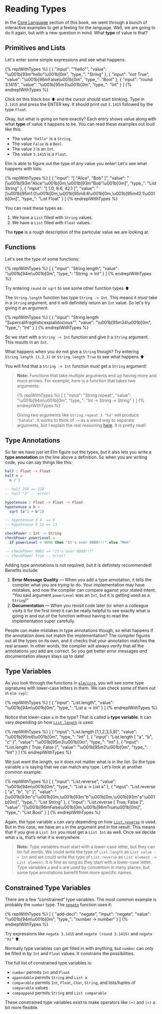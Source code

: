 # Reading Types

In the [Core Language](/core_language.html) section of this book, we went through a bunch of interactive examples to get a feeling for the language. Well, we are going to do it again, but with a new question in mind. What **type** of value is that?


## Primitives and Lists

Let's enter some simple expressions and see what happens:

{% replWithTypes %}
[
	{
		"input": "\"hello\"",
		"value": "\u001b[93m\"hello\"\u001b[0m",
		"type_": "String"
	},
	{
		"input": "not True",
		"value": "\u001b[96mFalse\u001b[0m",
		"type_": "Bool"
	},
	{
		"input": "round 3.1415",
		"value": "\u001b[95m3\u001b[0m",
		"type_": "Int"
	}
]
{% endreplWithTypes %}

Click on this black box ⬆️ and the cursor should start blinking. Type in `3.1415` and press the ENTER key. It should print out `3.1415` followed by the type `Float`.

Okay, but what is going on here exactly? Each entry shows value along with what **type** of value it happens to be. You can read these examples out loud like this:

- The value `"hello"` is a `String`.
- The value `False` is a `Bool`.
- The value `3` is an `Int`.
- The value `3.1415` is a `Float`.

Elm is able to figure out the type of any value you enter! Let's see what happens with lists:

{% replWithTypes %}
[
	{
		"input": "[ \"Alice\", \"Bob\" ]",
		"value": "[\u001b[93m\"Alice\"\u001b[0m,\u001b[93m\"Bob\"\u001b[0m]",
		"type_": "List String"
	},
	{
		"input": "[ 1.0, 8.6, 42.1 ]",
		"value": "[\u001b[95m1.0\u001b[0m,\u001b[95m8.6\u001b[0m,\u001b[95m42.1\u001b[0m]",
		"type_": "List Float"
	}
]
{% endreplWithTypes %}

You can read these types as:

1. We have a `List` filled with `String` values.
2. We have a `List` filled with `Float` values.

The **type** is a rough description of the particular value we are looking at.


## Functions

Let's see the type of some functions:

{% replWithTypes %}
[
	{
		"input": "String.length",
		"value": "\u001b[94m<function>\u001b[0m",
		"type_": "String -> Int"
	}
]
{% endreplWithTypes %}

Try entering `round` or `sqrt` to see some other function types ⬆️

The `String.length` function has type `String -> Int`. This means it *must* take in a `String` argument, and it will definitely return an `Int` value. So let's try giving it an argument:

{% replWithTypes %}
[
	{
		"input": "String.length \"Supercalifragilisticexpialidocious\"",
		"value": "\u001b[95m34\u001b[0m",
		"type_": "Int"
	}
]
{% endreplWithTypes %}

So we start with a `String -> Int` function and give it a `String` argument. This results in an `Int`.

What happens when you do not give a `String` though? Try entering `String.length [1,2,3]` or `String.length True` to see what happens ⬆️

You will find that a `String -> Int` function *must* get a `String` argument!

> **Note:** Functions that take multiple arguments end up having more and more arrows. For example, here is a function that takes two arguments:
>
> {% replWithTypes %}
[
	{
		"input": "String.repeat",
		"value": "\u001b[94m<function>\u001b[0m",
		"type_": "Int -> String -> String"
	}
]
{% endreplWithTypes %}
>
> Giving two arguments like `String.repeat 3 "ha"` will produce `"hahaha"`. It works to think of `->` as a weird way to separate arguments, but I explain the real reasoning [here](/appendix/function_types.md). It is pretty neat!


## Type Annotations

So far we have just let Elm figure out the types, but it also lets you write a **type annotation** on the line above a definition. So when you are writing code, you can say things like this:

```elm
half : Float -> Float
half n =
  n / 2

-- half 256 == 128
-- half "3" -- error!

hypotenuse : Float -> Float -> Float
hypotenuse a b =
  sqrt (a^2 + b^2)

-- hypotenuse 3 4  == 5
-- hypotenuse 5 12 == 13

checkPower : Int -> String
checkPower powerLevel =
  if powerLevel > 9000 then "It's over 9000!!!" else "Meh"

-- checkPower 9001 == "It's over 9000!!!"
-- checkPower True -- error!
```

Adding type annotations is not required, but it is definitely recommended! Benefits include:

1. **Error Message Quality** &mdash; When you add a type annotation, it tells the compiler what you are _trying_ to do. Your implementation may have mistakes, and now the compiler can compare against your stated intent. &ldquo;You said argument `powerLevel` was an `Int`, but it is getting used as a `String`!&rdquo;
2. **Documentation** &mdash; When you revisit code later (or when a colleague visits it for the first time) it can be really helpful to see exactly what is going in and out of the function without having to read the implementation super carefully.

People can make mistakes in type annotations though, so what happens if the annotation does not match the implementation? The compiler figures out all the types on its own, and it checks that your annotation matches the real answer. In other words, the compiler will always verify that all the annotations you add are correct. So you get better error messages _and_ documentation always stays up to date!


## Type Variables

As you look through the functions in [`elm/core`][core], you will see some type signatures with lower-case letters in them. We can check some of them out in `elm repl`:

{% replWithTypes %}
[
	{
		"input": "List.length",
		"value": "\u001b[94m<function>\u001b[0m",
		"type_": "List a -> Int"
	}
]
{% endreplWithTypes %}

Notice that lower-case `a` in the type? That is called a **type variable**. It can vary depending on how [`List.length`][length] is used:

{% replWithTypes %}
[
	{
		"input": "List.length [1,1,2,3,5,8]",
		"value": "\u001b[95m6\u001b[0m",
		"type_": "Int"
	},
	{
		"input": "List.length [ \"a\", \"b\", \"c\" ]",
		"value": "\u001b[95m3\u001b[0m",
		"type_": "Int"
	},
	{
		"input": "List.length [ True, False ]",
		"value": "\u001b[95m2\u001b[0m",
		"type_": "Int"
	}
]
{% endreplWithTypes %}

We just want the length, so it does not matter what is in the list. So the type variable `a` is saying that we can match any type. Let&rsquo;s look at another common example:

{% replWithTypes %}
[
	{
		"input": "List.reverse",
		"value": "\u001b[94m<function>\u001b[0m",
		"type_": "List a -> List a"
	},
	{
		"input": "List.reverse [ \"a\", \"b\", \"c\" ]",
		"value": "[\u001b[93m\"c\"\u001b[0m,\u001b[93m\"b\"\u001b[0m,\u001b[93m\"a\"\u001b[0m]",
		"type_": "List String"
	},
	{
		"input": "List.reverse [ True, False ]",
		"value": "[\u001b[96mFalse\u001b[0m,\u001b[96mTrue\u001b[0m]",
		"type_": "List Bool"
	}
]
{% endreplWithTypes %}

Again, the type variable `a` can vary depending on how [`List.reverse`][reverse] is used. But in this case, we have an `a` in the argument and in the result. This means that if you give a `List Int` you must get a `List Int` as well. Once we decide what `a` is, that’s what it is everywhere.

> **Note:** Type variables must start with a lower-case letter, but they can be full words. We could write the type of `List.length` as `List value -> Int` and we could write the type of `List.reverse` as `List element -> List element`. It is fine as long as they start with a lower-case letter. Type variables `a` and `b` are used by convention in many places, but some type annotations benefit from more specific names.

[core]: https://package.elm-lang.org/packages/elm/core/latest/
[length]: https://package.elm-lang.org/packages/elm/core/latest/List#length
[reverse]: https://package.elm-lang.org/packages/elm/core/latest/List#reverse


## Constrained Type Variables

There are a few “constrained” type variables. The most common example is probably the `number` type. The [`negate`][negate] function uses it:

{% replWithTypes %}
[
	{
		"add-decl": "negate",
		"input": "negate",
		"value": "\u001b[94m<function>\u001b[0m",
		"type_": "number -> number"
	}
]
{% endreplWithTypes %}

Try expressions like `negate 3.1415` and `negate (round 3.1415)` and `negate "hi"` ⬆️

Normally type variables can get filled in with anything, but `number` can only be filled in by `Int` and `Float` values. It constrains the possibilities.

The full list of constrained type variables is:

- `number` permits `Int` and `Float`
- `appendable` permits `String` and `List a`
- `comparable` permits `Int`, `Float`, `Char`, `String`, and lists/tuples of `comparable` values
- `compappend` permits `String` and `List comparable`

These constrained type variables exist to make operators like `(+)` and `(<)` a bit more flexible.

[negate]: https://package.elm-lang.org/packages/elm/core/latest/Basics#negate
